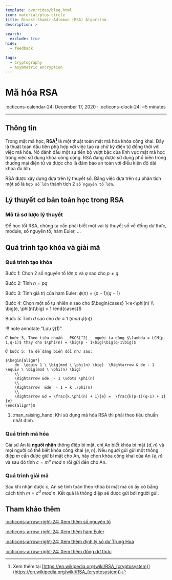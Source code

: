 ```yaml
---
template: overrides/blog.html
icon: material/plus-circle
title: Rivest-Shamir-Adleman (RSA) Algorithm
description: >
  
search:
  exclude: true
hide:
  - feedback

tags:
  - Cryptography 
  - Asymmetric encryption
---
```


# __Mã hóa RSA__

<span>
:octicons-calendar-24: December 17, 2020 ·
:octicons-clock-24: ~5 minutes

</span>

---

## __Thông tin__

Trong mật mã học, __RSA[^1]__ là một thuật toán mật mã hóa khóa công khai. Đây là thuật toán đầu tiên phù hợp với việc tạo ra chữ ký điện tử đồng thời với việc mã hóa. Nó đánh dấu một sự tiến bộ vượt bậc của lĩnh vực mật mã học trong việc sử dụng khóa công cộng. RSA đang được sử dụng phổ biến trong thương mại điện tử và được cho là đảm bảo an toàn với điều kiện độ dài khóa đủ lớn.

RSA được xây dựng dựa trên lý thuyết số. Bằng việc dựa trên sự phân tích một số là `hợp số lớn` thành tích 2 `số nguyên tố lớn`.

## **Lý thuyết cơ bản toán học trong RSA**

### **Mô tả sơ lược lý thuyết**

Để học tốt RSA, chúng ta cần phải biết một vài lý thuyết số về đồng dư thức, module, số nguyên tố, hàm Euler, ...

## **Quá trình tạo khóa và giải mã**
### **Quá trình tạo khóa**

Bước 1: Chọn 2 số nguyên tố lớn $p$ và $q$ sao cho $p \ne q$

Bước 2: Tính $n=pq$

Bước 3: Tính giá trị của hàm Euler:  $\phi(n) = \big(p - 1\big)\big(q-1\big)$

Bước 4: Chọn một số tự nhiên $e$ sao cho  $\begin{cases}   1<e<\phi(n) \\   \big(e, \phi(n)\big) = 1 \end{cases}$

Bước 5: Tính $d$ sao cho $de \equiv 1 \ \big(mod \ \phi(n) \big)$ 


<div class="result" markdown>

!!! note annotate "Lưu ý(1)"

    Ở bước 3, Theo tiêu chuẩn __PKCS[^2]__ người ta dùng $\lambda = LCM(p-1,q-1)$ thay cho $\phi(n) = \big(p - 1\big)\big(q-1\big)$

    Ở bước 5: Ta dễ dàng biến đổi như sau:

    $\begin{align*} 
        de  \equiv 1 \ \big(mod \ \phi(n) \big)  \Rightarrow & de - 1 \equiv \ \big(mod \ \phi(n) \big) 
        \\
        \Rightarrow &de  - 1 \vdots \phi(n) 
        \\ 
        \Rightarrow  &de  - 1 = k .\phi(n) 
        \\
        \Rightarrow &d = \frac{k.\phi(n) + 1}{e} =  \frac{k(p-1)(q-1) + 1}{e}
    \end{align*}$

1.  :man_raising_hand: Khi sử dụng mã hóa RSA thì phải theo tiêu chuẩn nhất định.

</div>

  [admonitions]: admonitions.md
  [inline blocks]: admonitions.md#inline-blocks

###  **Quá trình mã hóa**

Giả sử An là __người nhận__ thông điệp bí mật, chỉ An biết khóa bí mật $\big\{d, n\big\}$ và mọi người có thể biết khóa công khai $\big\{e, n\big\}$. Nếu người gửi gửi một thông điệp $m$ cần được giữ bí mật cho An, hãy chọn khóa công khai của An $\big\{e, n\big\}$ và sau đó tính $c = m^e \ mod \ n$ rồi gửi  đến cho An.

### **Quá trình giải mã**

Sau khi nhận được $c$, An sẽ tính toán theo khóa bí mật mà cô ấy có bằng cách tính $m = c^d \ mod \ n$.
Kết quả là thông điệp sẽ được gửi bởi người gửi. 

## __Tham khảo thêm__

[:octicons-arrow-right-24: Xem thêm số nguyên tố][Số nguyên tố]

[:octicons-arrow-right-24: Xem thêm hàm Euler][Hàm Euler]

[:octicons-arrow-right-24: Xem thêm định lý số dư Trung Hoa][Định lý số dư Trung Hoa]

[:octicons-arrow-right-24: Xem thêm đồng dư thức][Đồng dư thức]

  [Số nguyên tố]: https://vi.wikipedia.org/wiki/S%E1%BB%91_nguy%C3%AAn_t%E1%BB%91
  [Hàm Euler]: https://vi.wikipedia.org/wiki/H%C3%A0m_phi_Euler
  [Định lý số dư Trung Hoa]: https://vi.wikipedia.org/wiki/%C4%90%E1%BB%8Bnh_l%C3%BD_s%E1%BB%91_d%C6%B0_Trung_Qu%E1%BB%91c
  [Đồng dư thức]: https://hieuhdh.github.io/deuteri/Math-Dong-du-thuc/

[^1]: Xem thêm tại [https://en.wikipedia.org/wiki/RSA_(cryptosystem)](https://en.wikipedia.org/wiki/RSA_(cryptosystem))
[^2]: Xem tiêu chuẩn tại [PKCS#1 v2.1](https://aita.gov.vn/tieu-chuan-rsa-crytography-standard-version-2.2-pkcs-1-v2.2)
